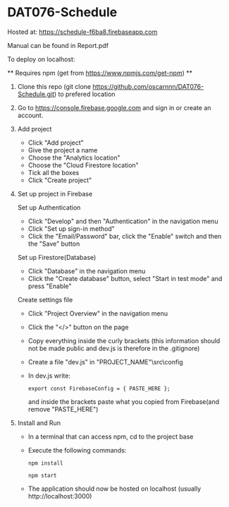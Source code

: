 # DAT076-Schedule
Hosted at: https://schedule-f6ba8.firebaseapp.com

Manual can be found in Report.pdf

To deploy on localhost:

** Requires npm (get from https://www.npmjs.com/get-npm) **

1. Clone this repo (git clone https://github.com/oscarnnn/DAT076-Schedule.git) to prefered location

2. Go to https://console.firebase.google.com and sign in or create an account.

3. Add project

    -   Click "Add project"
    -   Give the project a name
    -   Choose the "Analytics location"
    -   Choose the "Cloud Firestore location"
    -   Tick all the boxes
    -   Click "Create project"

4. Set up project in Firebase

    Set up Authentication
    -   Click "Develop" and then "Authentication" in the navigation menu
    -   Click "Set up sign-in method"
    -   Click the "Email/Password" bar, click the "Enable" switch and then the "Save" button

    Set up Firestore(Database)
    -   Click "Database" in the navigation menu
    -   Click the "Create database" button, select "Start in test mode" and press "Enable"
    
    Create settings file
    -   Click "Project Overview" in the navigation menu
    -   Click the "</>" button on the page
    -   Copy everything inside the curly brackets 
        (this information should not be made public and dev.js is therefore in the .gitignore)
    -   Create a file "dev.js" in "PROJECT_NAME"\src\config
    -   In dev.js write:
        
            export const FirebaseConfig = { PASTE_HERE };
        
        and inside the brackets paste what you copied from Firebase(and remove "PASTE_HERE")

5. Install and Run
    -   In a terminal that can access npm, cd to the project base
    -   Execute the following commands:
    
            npm install

            npm start

    -   The application should now be hosted on localhost (usually http://localhost:3000)
